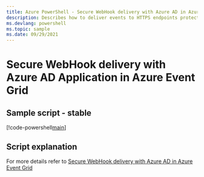 ```yaml
---
title: Azure PowerShell - Secure WebHook delivery with Azure AD in Azure Event Grid
description: Describes how to deliver events to HTTPS endpoints protected by Azure Active Directory using Azure Event Grid
ms.devlang: powershell
ms.topic: sample
ms.date: 09/29/2021
---
```


# Secure WebHook delivery with Azure AD Application in Azure Event Grid

## Sample script - stable

[!code-powershell[main](../../../powershell_scripts/event-grid/secure-webhook-delivery/secure-webhook-azure-ad-app.ps1 "Register Azure AD App")]

## Script explanation

For more details refer to [Secure WebHook delivery with Azure AD in Azure Event Grid](../secure-webhook-delivery.md)

